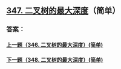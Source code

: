 ## [347. 二叉树的最大深度](https://leetcode-cn.com/problems/merge-two-sorted-lists/)（简单）





### 答案：



#### [上一题（346. 二叉树的最大深度）(简单)](https://github.com/sdwwld/leetCode/blob/master/src/main/java/com/wld/java/leetcode/leetCode0346.md)

#### [下一题（348. 二叉树的最大深度）(简单)](https://github.com/sdwwld/leetCode/blob/master/src/main/java/com/wld/java/leetcode/leetCode0348.md)